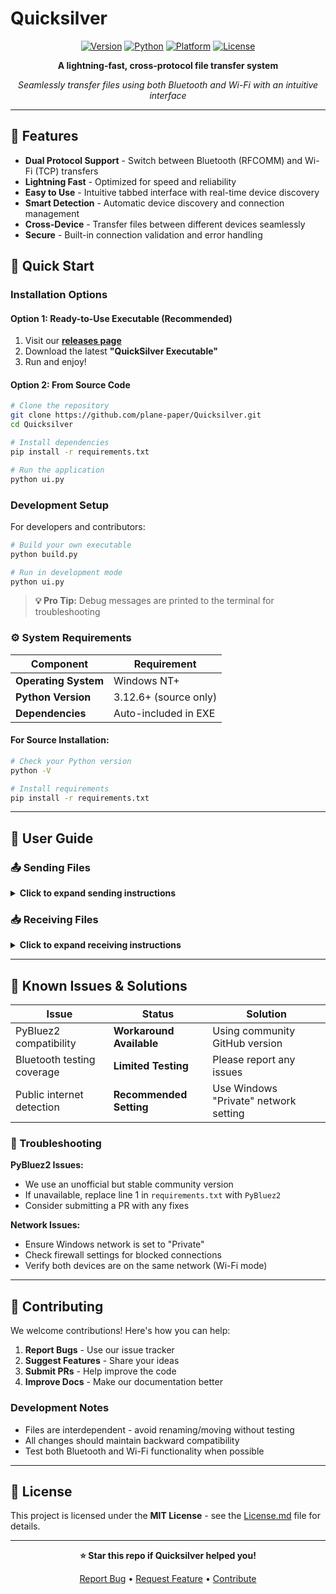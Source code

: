# Quicksilver

<div align="center">

[![Version](https://img.shields.io/github/v/release/plane-paper/Quicksilver?style=for-the-badge&logo=github&color=blue)](https://github.com/plane-paper/Quicksilver/releases)
[![Python](https://img.shields.io/badge/python-3.12.6+-green?style=for-the-badge&logo=python&logoColor=white)](https://github.com/plane-paper/Quicksilver/blob/main/requirements.txt)
[![Platform](https://img.shields.io/badge/platform-windows-lightgrey?style=for-the-badge&logo=windows&logoColor=white)](https://en.wikipedia.org/wiki/Windows_NT)
[![License](https://img.shields.io/badge/license-MIT-blue?style=for-the-badge)](https://github.com/plane-paper/Quicksilver/blob/main/License.md)

**A lightning-fast, cross-protocol file transfer system**

*Seamlessly transfer files using both Bluetooth and Wi-Fi with an intuitive interface*

</div>

---

## 🌟 Features

- **Dual Protocol Support** - Switch between Bluetooth (RFCOMM) and Wi-Fi (TCP) transfers
- **Lightning Fast** - Optimized for speed and reliability
- **Easy to Use** - Intuitive tabbed interface with real-time device discovery
- **Smart Detection** - Automatic device discovery and connection management
- **Cross-Device** - Transfer files between different devices seamlessly
- **Secure** - Built-in connection validation and error handling

## 🚀 Quick Start

### Installation Options

#### Option 1: Ready-to-Use Executable (Recommended)
1. Visit our [**releases page**](https://github.com/plane-paper/Quicksilver/releases)
2. Download the latest **"QuickSilver Executable"**
3. Run and enjoy!

#### Option 2: From Source Code
```bash
# Clone the repository
git clone https://github.com/plane-paper/Quicksilver.git
cd Quicksilver

# Install dependencies
pip install -r requirements.txt

# Run the application
python ui.py
```

### Development Setup

For developers and contributors:

```bash
# Build your own executable
python build.py

# Run in development mode
python ui.py
```

> **💡 Pro Tip:** Debug messages are printed to the terminal for troubleshooting

### ⚙️ System Requirements

| Component | Requirement |
|-----------|-------------|
| **Operating System** | Windows NT+ |
| **Python Version** | 3.12.6+ (source only) |
| **Dependencies** | Auto-included in EXE |

#### For Source Installation:
```bash
# Check your Python version
python -V

# Install requirements
pip install -r requirements.txt
```

---

## 📖 User Guide

### 📤 Sending Files

<details>
<summary><strong>Click to expand sending instructions</strong></summary>

1. **Choose Your File**
   - Click **"Browse"** or enter the file path directly
   
2. **Select Transfer Method**
   - **Wi-Fi**: Uses TCP for fast local network transfers
   - **Bluetooth**: Uses RFCOMM for device-to-device transfers
   
3. **Find Your Target Device**
   - Click **"Refresh"** to update the device list
   - Select your target device from the list
   
4. **Send**
   - Click **"Send"** to initiate transfer
   - Monitor progress and check for completion

> **⚠️ Note:** Devices not responding for 10+ seconds may be unavailable

</details>

### 📥 Receiving Files

<details>
<summary><strong>Click to expand receiving instructions</strong></summary>

1. **Configure Receiver Settings**
   - **Wi-Fi Mode**: Broadcasts your device to the local network
   - **Bluetooth Mode**: Enables Bluetooth file services
   
2. **Monitor Connections**
   - Check the log for incoming connection attempts
   - View real-time status updates
   
3. **Accept Files**
   - A popup appears when files are incoming
   - Choose your save location
   - Click **"Cancel"** to reject unwanted transfers

> **🔒 Security:** You have full control over which files to accept

</details>

---

## 🐛 Known Issues & Solutions

| Issue | Status | Solution |
|-------|--------|----------|
| PyBluez2 compatibility | **Workaround Available** | Using community GitHub version |
| Bluetooth testing coverage | **Limited Testing** | Please report any issues |
| Public internet detection | **Recommended Setting** | Use Windows "Private" network setting |

### 🔧 Troubleshooting

**PyBluez2 Issues:**
- We use an unofficial but stable community version
- If unavailable, replace line 1 in `requirements.txt` with `PyBluez2`
- Consider submitting a PR with any fixes

**Network Issues:**
- Ensure Windows network is set to "Private"
- Check firewall settings for blocked connections
- Verify both devices are on the same network (Wi-Fi mode)

---

## 🤝 Contributing

We welcome contributions! Here's how you can help:

1. **Report Bugs** - Use our issue tracker
2. **Suggest Features** - Share your ideas
3. **Submit PRs** - Help improve the code
4. **Improve Docs** - Make our documentation better

### Development Notes
- Files are interdependent - avoid renaming/moving without testing
- All changes should maintain backward compatibility
- Test both Bluetooth and Wi-Fi functionality when possible

---

## 📄 License

This project is licensed under the **MIT License** - see the [License.md](https://github.com/plane-paper/Quicksilver/blob/main/License.md) file for details.

---

<div align="center">

**⭐ Star this repo if Quicksilver helped you!**

[Report Bug](https://github.com/plane-paper/Quicksilver/issues) • [Request Feature](https://github.com/plane-paper/Quicksilver/issues) • [Contribute](https://github.com/plane-paper/Quicksilver/pulls)

</div>
